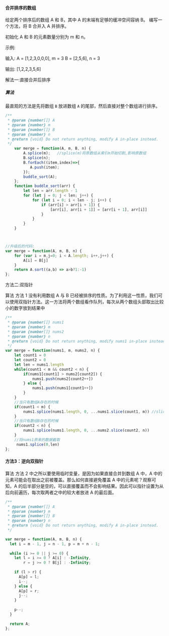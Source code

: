 #### 合并排序的数组

给定两个排序后的数组 A 和 B，其中 A 的末端有足够的缓冲空间容纳 B。 编写一个方法，将 B 合并入 A 并排序。

初始化 A 和 B 的元素数量分别为 m 和 n。

示例:

输入:
A = [1,2,3,0,0,0], m = 3
B = [2,5,6],       n = 3

输出: [1,2,2,3,5,6]

解法一:直接合并后排序

##### 算法

最直观的方法是先将数组 `B` 放进数组 `A` 的尾部，然后直接对整个数组进行排序。

```js
/**
 * @param {number[]} A
 * @param {number} m
 * @param {number[]} B
 * @param {number} n
 * @return {void} Do not return anything, modify A in-place instead.
 */
    var merge = function(A, m, B, n) {
        A.splice(m);   //splice(m)将原数组从索引m开始切割,影响原数组
        B.splice(n);
        B.forEach((item,index)=>{
           A.push(item);
        });
        buddle_sort(A);
    };
    function buddle_sort(arr) {
        let len = arr.length - 1
        for (let j = 0; j < len; j++) {
            for (let i = 0; i < len - j; i++) {
                if (arr[i] > arr[i + 1]) {
                    [arr[i], arr[i + 1]] = [arr[i + 1], arr[i]]
                }
            }
        }
    }



//升级后的代码:
var merge = function(A, m, B, n) {
    for (var i = m,j=0; i < A.length; i++,j++) {
        A[i] = B[j]
    }
    return A.sort((a,b) => a>b?1:-1)
};
```

方法二:双指针

算法
方法 1 没有利用数组 A 与 B 已经被排序的性质。为了利用这一性质，我们可以使用双指针方法。这一方法将两个数组看作队列，每次从两个数组头部取出比较小的数字放到结果中

```js
/**
 * @param {number[]} nums1
 * @param {number} m
 * @param {number[]} nums2
 * @param {number} n
 * @return {void} Do not return anything, modify nums1 in-place instead.
 */
var merge = function(nums1, m, nums2, n) {
    let count1 = 0
    let count2 = 0
    let len = nums1.length
    while(count1 < m && count2 < n) {
        if(nums1[count1] > nums2[count2]) {
            nums1.push(nums2[count2++])
        } else {
            nums1.push(nums1[count1++])
        }
    }
    //当只有数组A存在的时候
    if(count1 < m) {
        nums1.splice(nums1.length, 0, ...nums1.slice(count1, m)) //slice不会改变原数组
    }
    //当只有数组B存在的时候
    if(count2 < n) {
        nums1.splice(nums1.length, 0, ...nums2.slice(count2, n))
    }
    //将nums1原来的数据截取
     nums1.splice(0,len)
};

```

#### 方法3：逆向双指针

算法
方法 2 中之所以要使用临时变量，是因为如果直接合并到数组 A 中，A 中的元素可能会在取出之前被覆盖。那么如何直接避免覆盖 A 中的元素呢？观察可知，A 的后半部分是空的，可以直接覆盖而不会影响结果。因此可以指针设置为从后向前遍历，每次取两者之中的较大者放进 A 的最后面。

```js
/**
 * @param {number[]} A
 * @param {number} m
 * @param {number[]} B
 * @param {number} n
 * @return {void} Do not return anything, modify A in-place instead.
 */

var merge = function(A, m, B, n) {
  let i = m - 1, j = n - 1, p = m + n - 1;
  
  while (i >= 0 || j >= 0) {
    let l = i >= 0 ? A[i] : -Infinity,
        r = j >= 0 ? B[j] : -Infinity;
    
    if (l > r) {
      A[p] = l;
      i--;
    } else {
      A[p] = r;
      j--;
    }
    
    p--;
  }
  
  return A;
};

```

### 